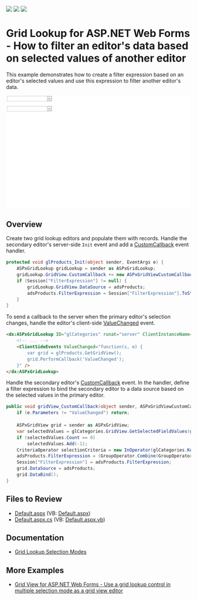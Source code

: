 <!-- default badges list -->
![](https://img.shields.io/endpoint?url=https://codecentral.devexpress.com/api/v1/VersionRange/128530847/13.1.10%2B)
[![](https://img.shields.io/badge/Open_in_DevExpress_Support_Center-FF7200?style=flat-square&logo=DevExpress&logoColor=white)](https://supportcenter.devexpress.com/ticket/details/E3959)
[![](https://img.shields.io/badge/📖_How_to_use_DevExpress_Examples-e9f6fc?style=flat-square)](https://docs.devexpress.com/GeneralInformation/403183)
<!-- default badges end -->
# Grid Lookup for ASP.NET Web Forms - How to filter an editor's data based on selected values of another editor

This example demonstrates how to create a filter expression based on an editor's selected values and use this expression to filter another editor's data.

![Filter Grid Lookup Control](filterGridLookup.gif)

## Overview

Create two grid lookup editors and populate them with records. Handle the secondary editor's server-side `Init` event and add a [CustomCallback](https://docs.devexpress.com/AspNet/DevExpress.Web.ASPxGridView.CustomCallback) event handler.

```cs
protected void glProducts_Init(object sender, EventArgs e) {
    ASPxGridLookup gridLookup = sender as ASPxGridLookup;
    gridLookup.GridView.CustomCallback += new ASPxGridViewCustomCallbackEventHandler(gridView_CustomCallback);
    if (Session["FilterExpression"] != null) {
        gridLookup.GridView.DataSource = adsProducts;
        adsProducts.FilterExpression = Session["FilterExpression"].ToString();
    }
}
```

To send a callback to the server when the primary editor's selection changes, handle the editor's client-side [ValueChanged](https://docs.devexpress.com/AspNet/js-ASPxClientEdit.ValueChanged) event.

```aspx
<dx:ASPxGridLookup ID="glCategories" runat="server" ClientInstanceName="glCategories" SelectionMode="Multiple" ...>
    <!-- ... -->
    <ClientSideEvents ValueChanged="function(s, e) {
        var grid = glProducts.GetGridView();
        grid.PerformCallback('ValueChanged');
    }" />
</dx:ASPxGridLookup>
```

Handle the secondary editor's [CustomCallback](https://docs.devexpress.com/AspNet/DevExpress.Web.ASPxGridView.CustomCallback) event. In the handler, define a filter expression to bind the secondary editor to a data source based on the selected values in the primary editor.

```cs
public void gridView_CustomCallback(object sender, ASPxGridViewCustomCallbackEventArgs e) {
    if (e.Parameters != "ValueChanged") return;

    ASPxGridView grid = sender as ASPxGridView;
    var selectedValues = glCategories.GridView.GetSelectedFieldValues(glCategories.KeyFieldName);
    if (selectedValues.Count == 0)
        selectedValues.Add(-1);
    CriteriaOperator selectionCriteria = new InOperator(glCategories.KeyFieldName, selectedValues);
    adsProducts.FilterExpression = (GroupOperator.Combine(GroupOperatorType.And, selectionCriteria)).ToString();
    Session["FilterExpression"] = adsProducts.FilterExpression;
    grid.DataSource = adsProducts;
    grid.DataBind();
}
```

## Files to Review

* [Default.aspx](./CS/WebSite/Default.aspx) (VB: [Default.aspx](./VB/WebSite/Default.aspx))
* [Default.aspx.cs](./CS/WebSite/Default.aspx.cs) (VB: [Default.aspx.vb](./VB/WebSite/Default.aspx.vb))

## Documentation

* [Grid Lookup Selection Modes](https://docs.devexpress.com/AspNet/9075/components/grid-view/concepts/aspxgridlookup/selection-modes)

## More Examples

* [Grid View for ASP.NET Web Forms - Use a grid lookup control in multiple selection mode as a grid view editor](https://github.com/DevExpress-Examples/how-to-use-aspxgridlookup-in-multiple-selection-mode-as-the-aspxgridview-editor-e3981)
